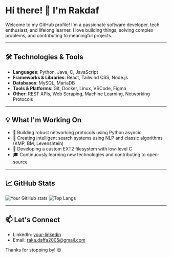 # Hi there! 👋 I'm Rakdaf

Welcome to my GitHub profile! I'm a passionate software developer, tech enthusiast, and lifelong learner. I love building things, solving complex problems, and contributing to meaningful projects.

---

## 🛠️ Technologies & Tools

- **Languages**: Python, Java, C, JavaScript
- **Frameworks & Libraries**: React, Tailwind CSS, Node.js
- **Databases**: MySQL, MariaDB
- **Tools & Platforms**: Git, Docker, Linux, VSCode, Figma
- **Other**: REST APIs, Web Scraping, Machine Learning, Networking Protocols

---

## 💡 What I'm Working On

- 🔧 Building robust networking protocols using Python asyncio
- 🧠 Creating intelligent search systems using NLP and classic algorithms (KMP, BM, Levenshtein)
- 📁 Developing a custom EXT2 filesystem with low-level C
- 🎓 Continuously learning new technologies and contributing to open-source

---

## 📈 GitHub Stats

![Your GitHub stats](https://github-readme-stats.vercel.app/api?username=yourusername&show_icons=true&theme=tokyonight)
![Top Langs](https://github-readme-stats.vercel.app/api/top-langs/?username=yourusername&layout=compact&theme=tokyonight)

---

## 📫 Let's Connect

- LinkedIn: [your-linkedin](https://www.linkedin.com/in/rakadaffa/)
- Email: raka.daffa2005@gmail.com

Thanks for stopping by! 😊
